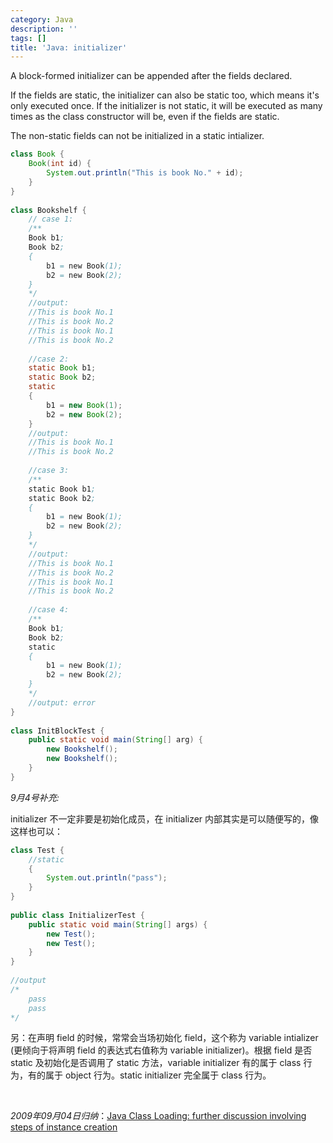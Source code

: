 ```yaml
---
category: Java
description: ''
tags: []
title: 'Java: initializer'
---
```


A block-formed initializer can be appended after the fields declared.  

If the fields are static, the initializer can also be static too, which means it's only executed once. If the initializer is not static, it will be executed as many times as the class constructor will be, even if the fields are static.  

The non-static fields can not be initialized in a static intializer.

```java
class Book {     
    Book(int id) {     
        System.out.println("This is book No." + id);     
    }     
}     
    
class Bookshelf {     
    // case 1:     
    /**   
    Book b1;   
    Book b2;    
    {   
        b1 = new Book(1);   
        b2 = new Book(2);   
    }   
    */    
    //output:     
    //This is book No.1     
    //This is book No.2     
    //This is book No.1     
    //This is book No.2     
    
    //case 2:     
    static Book b1;     
    static Book b2;     
    static      
    {     
        b1 = new Book(1);     
        b2 = new Book(2);     
    }     
    //output:     
    //This is book No.1     
    //This is book No.2     
    
    //case 3:     
    /**   
    static Book b1;   
    static Book b2;   
    {   
        b1 = new Book(1);   
        b2 = new Book(2);   
    }   
    */    
    //output:     
    //This is book No.1     
    //This is book No.2     
    //This is book No.1     
    //This is book No.2     
    
    //case 4:     
    /**   
    Book b1;   
    Book b2;   
    static    
    {   
        b1 = new Book(1);   
        b2 = new Book(2);   
    }   
    */    
    //output: error     
}     
    
class InitBlockTest {     
    public static void main(String[] arg) {     
        new Bookshelf();     
        new Bookshelf();     
    }     
}
```

_9月4号补充:_   

initializer 不一定非要是初始化成员，在 initializer 内部其实是可以随便写的，像这样也可以：

```java
class Test {  
	//static  
	{  
		System.out.println("pass");  
	}  
}  
  
public class InitializerTest {  
	public static void main(String[] args) {  
		new Test();  
		new Test();  
	}  
}  
  
//output  
/* 
	pass 
	pass 
*/ 
```

另：在声明 field 的时候，常常会当场初始化 field，这个称为 variable intializer (更倾向于将声明 field 的表达式右值称为 variable initializer)。根据 field 是否 static 及初始化是否调用了 static 方法，variable initializer 有的属于 class 行为，有的属于 object 行为。static initializer 完全属于 class 行为。

<br/> 

_2009年09月04日归纳_：[Java Class Loading: further discussion involving steps of instance creation](/java/2009/09/04/class-loading-further-discussion-involving-steps-of-instance-creation)